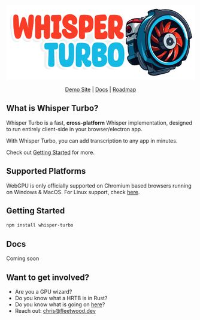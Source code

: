 <div align="center">
<img width="550px" height="200px" src="https://github.com/FL33TW00D/whisper-turbo/raw/master/.github/whisper-turbo.png">
<p><a href="https://whisper-turbo.com">Demo Site</a> | <a href="">Docs</a> | <a href="https://github.com/users/FL33TW00D/projects/1"> Roadmap </a></p>
</div>

## What is Whisper Turbo?
Whisper Turbo is a fast, **cross-platform** Whisper implementation, designed to run entirely client-side in your browser/electron app.

With Whisper Turbo, you can add transcription to any app in minutes.

Check out [Getting Started]() for more.

## Supported Platforms

WebGPU is only officially supported on Chromium based browsers running on Windows & MacOS.
For Linux support, check [here](https://github.com/gpuweb/gpuweb/wiki/Implementation-Status).

## Getting Started 

```bash
npm install whisper-turbo
```

## Docs

Coming soon

## Want to get involved?

- Are you a GPU wizard?
- Do you know what a HRTB is in Rust?
- Do you know what is going on [here](https://github.com/RuyiLi/cursed-typescript/blob/master/random/game-of-life.ts)?
- Reach out: chris@fleetwood.dev
